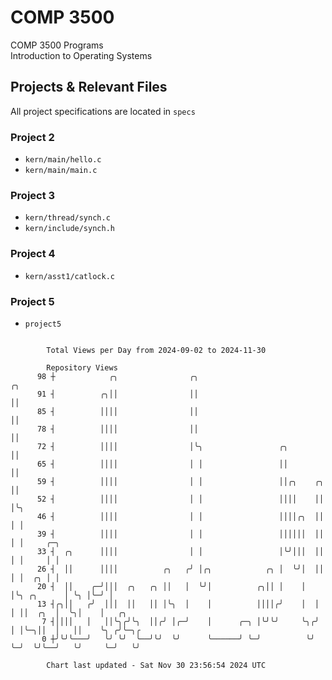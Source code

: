 # COMP 3500
COMP 3500 Programs  
Introduction to Operating Systems  
## Projects & Relevant Files
All project specifications are located in `specs`
### Project 2
- `kern/main/hello.c`
- `kern/main/main.c`
### Project 3
- `kern/thread/synch.c`
- `kern/include/synch.h`
### Project 4
- `kern/asst1/catlock.c`
### Project 5
- `project5`

```

        Total Views per Day from 2024-09-02 to 2024-11-30

        Repository Views
      98 ┼            ╭╮                ╭╮                                      ╭╮
      91 ┤          ╭╮││                ││                                      ││
      85 ┤          ││││                ││                                      ││
      78 ┤          ││││                ││                                      ││
      72 ┤          ││││                │╰╮                 ╭╮                  ││
      65 ┤          ││││                │ │                 ││                  ││
      59 ┤          ││││                │ │                 ││╭╮    ╭╮          ││
      52 ┤          ││││                │ │                 ││││    ││          │╰╮
      46 ┤          ││││                │ │                 ││││╭╮  ││          │ │
      39 ┤          ││││                │ │                 ││││││  ││          │ │     ╭─╮
      33 ┤  ╭╮      ││││                │ │                 │╰╯│││  ││          │ │     │ │
      26 ┤  ││      ││││          ╭╮   ╭╯ │╭╮            ╭╮ │  ╰╯│  ││          │ │  ╭╮ │ │
      20 ┤  ││    ╭─╯│││  ╭╮   ╭╮ ││   │  ╰╯│          ╭╮││ │    │  │╰╮ ╭╮      │ ╰╮ │╰─╯ │
      13 ┤╭╮││   ╭╯  │││  ││   ││ │╰╮  │    │          ││││╭╯    │  │ │ ││  ╭╮  │  ╰╮│    │   ╭╮
       7 ┤││││   │   ││╰╮╭╯╰╮  ││╭╯ │╭─╯    │      ╭─╮ │╰╯╰╯     ╰╮╭╯ │ │╰─╮││  │   ││    ╰╮ ╭╯╰─╮╭
       0 ┼╯╰╯╰───╯   ╰╯ ╰╯  ╰──╯╰╯  ╰╯      ╰──────╯ ╰─╯          ╰╯  ╰─╯  ╰╯╰──╯   ╰╯     ╰─╯   ╰╯

        Chart last updated - Sat Nov 30 23:56:54 2024 UTC
        
```
